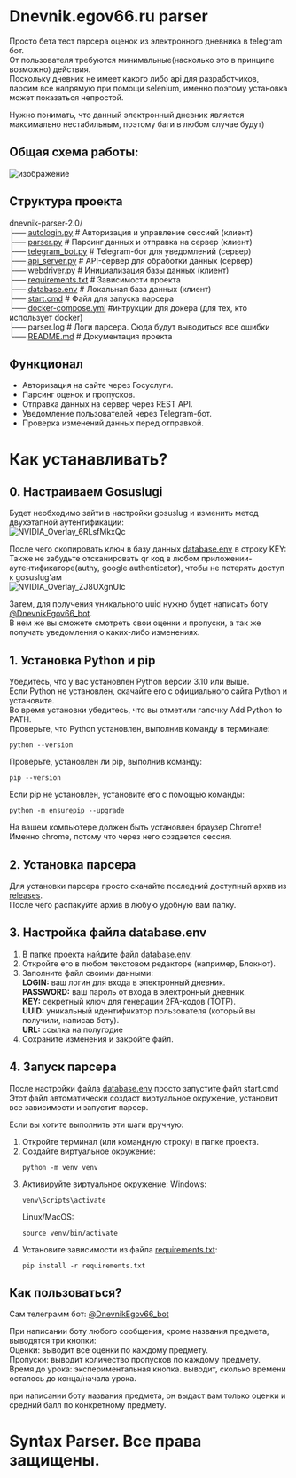 # Dnevnik.egov66.ru parser  
   
Просто бета тест парсера оценок из электронного дневника в telegram бот.   
От пользователя требуются минимальные(насколько это в принципе возможно) действия.  
Поскольку дневник не имеет какого либо api для разработчиков, парсим все напрямую при помощи selenium, именно поэтому установка может показаться непростой.    
  
Нужно понимать, что данный электронный дневник является максимально нестабильным, поэтому баги в любом случае будут)   
 


 

## Общая схема работы:  

![изображение](https://github.com/user-attachments/assets/8001f5da-d9ed-4d22-a462-17bfc39c6a25)


 
## Структура проекта  
dnevnik-parser-2.0/  
├── [autologin.py](autologin.py)    # Авторизация и управление сессией (клиент)  
├── [parser.py](parser.py)       # Парсинг данных и отправка на сервер (клиент)  
├── [telegram_bot.py](telegram_bot.py) # Telegram-бот для уведомлений (сервер)  
├── [api_server.py](api_server.py)   # API-сервер для обработки данных (сервер)  
├── [webdriver.py](webdriver.py)    # Инициализация базы данных (клиент)  
├── [requirements.txt](requirements.txt) # Зависимости проекта  
├── [database.env](database.env)              # Локальная база данных  (клиент)   
├── [start.cmd](start.cmd) # Файл для запуска парсера   
├── [docker-compose.yml](docker-compose.yml) #интрукции для докера (для тех, кто использует docker)  
├── parser.log # Логи парсера. Сюда будут выводиться все ошибки  
└── [README.md](README.md)                 # Документация проекта  
 
  
## Функционал  
- Авторизация на сайте через Госуслуги.  
- Парсинг оценок и пропусков.  
- Отправка данных на сервер через REST API.  
- Уведомление пользователей через Telegram-бот.  
- Проверка изменений данных перед отправкой.  



# Как устанавливать?  
  
## 0. **Настраиваем Gosuslugi**  
Будет необходимо зайти в настройки gosuslug и изменить метод двухэтапной аутентификации:  
![NVIDIA_Overlay_6RLsfMkxQc](https://github.com/user-attachments/assets/e9479028-0a24-45d0-9eef-112e608d9e37)  
  
После чего скопировать ключ в базу данных [database.env](database.env) в строку KEY:  
Также не забудьте отсканировать qr код в любом приложении-аутентификаторе(authy, google authenticator), чтобы не потерять доступ к gosuslug'ам  
![NVIDIA_Overlay_ZJ8UXgnUIc](https://github.com/user-attachments/assets/6510eab9-a354-4938-a837-567314b45986)  
  
Затем, для получения уникального uuid нужно будет написать боту [@DnevnikEgov66_bot](https://t.me/DnevnikEgov66_bot).  
В нем же вы сможете смотреть свои оценки и пропуски, а так же получать уведомления о каких-либо изменениях.  

## 1. **Установка Python и pip**   
Убедитесь, что у вас установлен Python версии 3.10 или выше.  
Если Python не установлен, скачайте его с официального сайта Python и установите.  
Во время установки убедитесь, что вы отметили галочку Add Python to PATH.    
Проверьте, что Python установлен, выполнив команду в терминале:  
```
python --version
```
Проверьте, установлен ли pip, выполнив команду:
```
pip --version
```
Если pip не установлен, установите его с помощью команды:
```
python -m ensurepip --upgrade
```
На вашем компьютере должен быть установлен браузер Chrome! Именно chrome, потому что через него создается сессия. 
## 2. **Установка парсера**
Для установки парсера просто скачайте последний доступный архив из [releases](https://github.com/Dreamlord4k/dnevnik.egov66.ru-parser/releases).  
После чего распакуйте архив в любую удобную вам папку.  
  
## 3. **Настройка файла database.env**
   1. В папке проекта найдите файл [database.env](database.env).   
   2. Откройте его в любом текстовом редакторе (например, Блокнот).    
   3. Заполните файл своими данными:   
   **LOGIN:** ваш логин для входа в электронный дневник.  
   **PASSWORD:** ваш пароль от входа в электронный дневник.  
   **KEY:** секретный ключ для генерации 2FA-кодов (TOTP).  
   **UUID:** уникальный идентификатор пользователя (который вы получили, написав боту).  
   **URL:** ссылка на полугодие  
   4. Сохраните изменения и закройте файл.  
  
## 4. **Запуск парсера**
После настройки файла [database.env](database.env) просто запустите файл start.cmd  
Этот файл автоматически создаст виртуальное окружение, установит все зависимости и запустит парсер.  

Если вы хотите выполнить эти шаги вручную:  
 1. Откройте терминал (или командную строку) в папке проекта.  
 2. Создайте виртуальное окружение:  
    ```
    python -m venv venv
    ```  
 3. Активируйте виртуальное окружение:
    Windows:
       ```  
       venv\Scripts\activate
       ```  
    Linux/MacOS:
       ```  
       source venv/bin/activate
       ```  
 4. Установите зависимости из файла [requirements.txt](requirements.txt):  
    ```  
    pip install -r requirements.txt  
    ```

## Как пользоваться?  
Сам телеграмм бот: [@DnevnikEgov66_bot](https://t.me/DnevnikEgov66_bot)  
  
При написании боту любого сообщения, кроме названия предмета, выводятся три кнопки:  
   Оценки: выводит все оценки по каждому предмету.    
   Пропуски: выводит количество пропусков по каждому предмету.    
   Время до урока: экспериментальная кнопка. выводит, сколько времени осталось до конца/начала урока.
  
при написании боту названия предмета, он выдаст вам только оценки и средний балл по конкретному предмету.  

# Syntax Parser. Все права защищены.  
